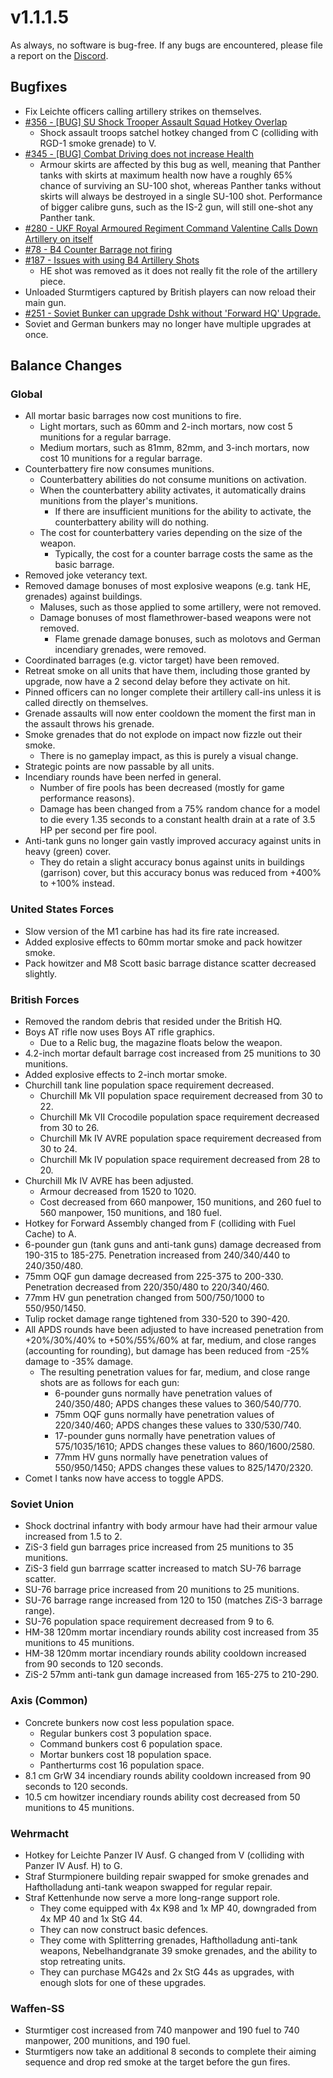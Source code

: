# v1.1.1.5

As always, no software is bug-free. If any bugs are encountered, please file a report on the [Discord](https://discord.gg/6VeK5jhggB).

## Bugfixes

- Fix Leichte officers calling artillery strikes on themselves.
- [#356 - [BUG] SU Shock Trooper Assault Squad Hotkey Overlap](https://github.com/Stoklomolvi/Spearhead-Public/issues/356)
  - Shock assault troops satchel hotkey changed from C (colliding with RGD-1 smoke grenade) to V.
- [#345 - [BUG] Combat Driving does not increase Health](https://github.com/Stoklomolvi/Spearhead-Public/issues/345)
  - Armour skirts are affected by this bug as well, meaning that Panther tanks with skirts at maximum health now have a roughly 65% chance of surviving an SU-100 shot, whereas Panther tanks without skirts will always be destroyed in a single SU-100 shot. Performance of bigger calibre guns, such as the IS-2 gun, will still one-shot any Panther tank.
- [#280 - UKF Royal Armoured Regiment Command Valentine Calls Down Artillery on itself](https://github.com/Stoklomolvi/Spearhead-Public/issues/280)
- [#78 - B4 Counter Barrage not firing](https://github.com/Stoklomolvi/Spearhead-Public/issues/78)
- [#187 - Issues with using B4 Artillery Shots](https://github.com/Stoklomolvi/Spearhead-Public/issues/187)
  - HE shot was removed as it does not really fit the role of the artillery piece.
- Unloaded Sturmtigers captured by British players can now reload their main gun.
- [#251 - Soviet Bunker can upgrade Dshk without 'Forward HQ' Upgrade.](https://github.com/Stoklomolvi/Spearhead-Public/issues/251)
- Soviet and German bunkers may no longer have multiple upgrades at once.

## Balance Changes

### Global

- All mortar basic barrages now cost munitions to fire.
  - Light mortars, such as 60mm and 2-inch mortars, now cost 5 munitions for a regular barrage.
  - Medium mortars, such as 81mm, 82mm, and 3-inch mortars, now cost 10 munitions for a regular barrage.
- Counterbattery fire now consumes munitions.
  - Counterbattery abilities do not consume munitions on activation.
  - When the counterbattery ability activates, it automatically drains munitions from the player's munitions.
    - If there are insufficient munitions for the ability to activate, the counterbattery ability will do nothing.
  - The cost for counterbattery varies depending on the size of the weapon.
    - Typically, the cost for a counter barrage costs the same as the basic barrage.
- Removed joke veterancy text.
- Removed damage bonuses of most explosive weapons (e.g. tank HE, grenades) against buildings.
  - Maluses, such as those applied to some artillery, were not removed.
  - Damage bonuses of most flamethrower-based weapons were not removed.
    - Flame grenade damage bonuses, such as molotovs and German incendiary grenades, were removed.
- Coordinated barrages (e.g. victor target) have been removed.
- Retreat smoke on all units that have them, including those granted by upgrade, now have a 2 second delay before they activate on hit.
- Pinned officers can no longer complete their artillery call-ins unless it is called directly on themselves.
- Grenade assaults will now enter cooldown the moment the first man in the assault throws his grenade.
- Smoke grenades that do not explode on impact now fizzle out their smoke.
  - There is no gameplay impact, as this is purely a visual change.
- Strategic points are now passable by all units.
- Incendiary rounds have been nerfed in general.
  - Number of fire pools has been decreased (mostly for game performance reasons).
  - Damage has been changed from a 75% random chance for a model to die every 1.35 seconds to a constant health drain at a rate of 3.5 HP per second per fire pool.
- Anti-tank guns no longer gain vastly improved accuracy against units in heavy (green) cover.
  - They do retain a slight accuracy bonus against units in buildings (garrison) cover, but this accuracy bonus was reduced from +400% to +100% instead.

### United States Forces

- Slow version of the M1 carbine has had its fire rate increased.
- Added explosive effects to 60mm mortar smoke and pack howitzer smoke.
- Pack howitzer and M8 Scott basic barrage distance scatter decreased slightly.

### British Forces

- Removed the random debris that resided under the British HQ.
- Boys AT rifle now uses Boys AT rifle graphics.
  - Due to a Relic bug, the magazine floats below the weapon.
- 4.2-inch mortar default barrage cost increased from 25 munitions to 30 munitions.
- Added explosive effects to 2-inch mortar smoke.
- Churchill tank line population space requirement decreased.
  - Churchill Mk VII population space requirement decreased from 30 to 22.
  - Churchill Mk VII Crocodile population space requirement decreased from 30 to 26.
  - Churchill Mk IV AVRE population space requirement decreased from 30 to 24.
  - Churchill Mk IV population space requirement decreased from 28 to 20.
- Churchill Mk IV AVRE has been adjusted.
  - Armour decreased from 1520 to 1020.
  - Cost decreased from 660 manpower, 150 munitions, and 260 fuel to 560 manpower, 150 munitions, and 180 fuel.
- Hotkey for Forward Assembly changed from F (colliding with Fuel Cache) to A.
- 6-pounder gun (tank guns and anti-tank guns) damage decreased from 190-315 to 185-275. Penetration increased from 240/340/440 to 240/350/480.
- 75mm OQF gun damage decreased from 225-375 to 200-330. Penetration decreased from 220/350/480 to 220/340/460.
- 77mm HV gun penetration changed from 500/750/1000 to 550/950/1450.
- Tulip rocket damage range tightened from 330-520 to 390-420.
- All APDS rounds have been adjusted to have increased penetration from +20%/30%/40% to +50%/55%/60% at far, medium, and close ranges (accounting for rounding), but damage has been reduced from -25% damage to -35% damage.
  - The resulting penetration values for far, medium, and close range shots are as follows for each gun:
    - 6-pounder guns normally have penetration values of 240/350/480; APDS changes these values to 360/540/770.
    - 75mm OQF guns normally have penetration values of 220/340/460; APDS changes these values to 330/530/740.
    - 17-pounder guns normally have penetration values of 575/1035/1610; APDS changes these values to 860/1600/2580.
    - 77mm HV guns normally have penetration values of 550/950/1450; APDS changes these values to 825/1470/2320.
- Comet I tanks now have access to toggle APDS.

### Soviet Union

- Shock doctrinal infantry with body armour have had their armour value increased from 1.5 to 2.
- ZiS-3 field gun barrages price increased from 25 munitions to 35 munitions.
- ZiS-3 field gun barrrage scatter increased to match SU-76 barrage scatter.
- SU-76 barrage price increased from 20 munitions to 25 munitions.
- SU-76 barrage range increased from 120 to 150 (matches ZiS-3 barrage range).
- SU-76 population space requirement decreased from 9 to 6.
- HM-38 120mm mortar incendiary rounds ability cost increased from 35 munitions to 45 munitions.
- HM-38 120mm mortar incendiary rounds ability cooldown increased from 90 seconds to 120 seconds.
- ZiS-2 57mm anti-tank gun damage increased from 165-275 to 210-290.

### Axis (Common)

- Concrete bunkers now cost less population space.
  - Regular bunkers cost 3 population space.
  - Command bunkers cost 6 population space.
  - Mortar bunkers cost 18 population space.
  - Pantherturms cost 16 population space.
- 8.1 cm GrW 34 incendiary rounds ability cooldown increased from 90 seconds to 120 seconds.
- 10.5 cm howitzer incendiary rounds ability cost decreased from 50 munitions to 45 munitions.

### Wehrmacht

- Hotkey for Leichte Panzer IV Ausf. G changed from V (colliding with Panzer IV Ausf. H) to G.
- Straf Sturmpionere building repair swapped for smoke grenades and Haftholladung anti-tank weapon swapped for regular repair.
- Straf Kettenhunde now serve a more long-range support role.
  - They come equipped with 4x K98 and 1x MP 40, downgraded from 4x MP 40 and 1x StG 44.
  - They can now construct basic defences.
  - They come with Splitterring grenades, Haftholladung anti-tank weapons, Nebelhandgranate 39 smoke grenades, and the ability to stop retreating units.
  - They can purchase MG42s and 2x StG 44s as upgrades, with enough slots for one of these upgrades.

### Waffen-SS

- Sturmtiger cost increased from 740 manpower and 190 fuel to 740 manpower, 200 munitions, and 190 fuel.
- Sturmtigers now take an additional 8 seconds to complete their aiming sequence and drop red smoke at the target before the gun fires.
